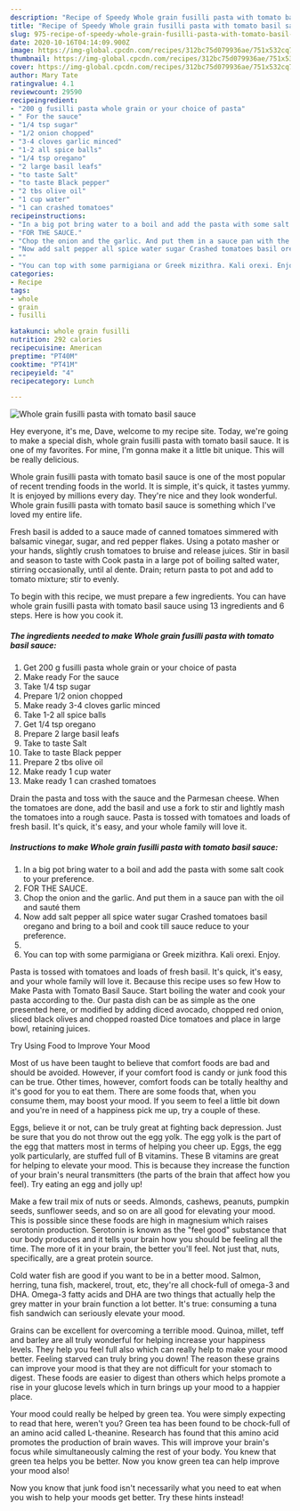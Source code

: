 ```yaml
---
description: "Recipe of Speedy Whole grain fusilli pasta with tomato basil sauce"
title: "Recipe of Speedy Whole grain fusilli pasta with tomato basil sauce"
slug: 975-recipe-of-speedy-whole-grain-fusilli-pasta-with-tomato-basil-sauce
date: 2020-10-16T04:14:09.900Z
image: https://img-global.cpcdn.com/recipes/312bc75d079936ae/751x532cq70/whole-grain-fusilli-pasta-with-tomato-basil-sauce-recipe-main-photo.jpg
thumbnail: https://img-global.cpcdn.com/recipes/312bc75d079936ae/751x532cq70/whole-grain-fusilli-pasta-with-tomato-basil-sauce-recipe-main-photo.jpg
cover: https://img-global.cpcdn.com/recipes/312bc75d079936ae/751x532cq70/whole-grain-fusilli-pasta-with-tomato-basil-sauce-recipe-main-photo.jpg
author: Mary Tate
ratingvalue: 4.1
reviewcount: 29590
recipeingredient:
- "200 g fusilli pasta whole grain or your choice of pasta"
- " For the sauce"
- "1/4 tsp sugar"
- "1/2 onion chopped"
- "3-4 cloves garlic minced"
- "1-2 all spice balls"
- "1/4 tsp oregano"
- "2 large basil leafs"
- "to taste Salt"
- "to taste Black pepper"
- "2 tbs olive oil"
- "1 cup water"
- "1 can crashed tomatoes"
recipeinstructions:
- "In a big pot bring water to a boil and add the pasta with some salt cook to your preference."
- "FOR THE SAUCE."
- "Chop the onion and the garlic. And put them in a sauce pan with the oil and sauté them"
- "Now add salt pepper all spice water sugar Crashed tomatoes basil oregano and bring to a boil and cook till sauce reduce to your preference."
- ""
- "You can top with some parmigiana or Greek mizithra. Kali orexi. Enjoy."
categories:
- Recipe
tags:
- whole
- grain
- fusilli

katakunci: whole grain fusilli 
nutrition: 292 calories
recipecuisine: American
preptime: "PT40M"
cooktime: "PT41M"
recipeyield: "4"
recipecategory: Lunch

---
```



![Whole grain fusilli pasta with tomato basil sauce](https://img-global.cpcdn.com/recipes/312bc75d079936ae/751x532cq70/whole-grain-fusilli-pasta-with-tomato-basil-sauce-recipe-main-photo.jpg)

Hey everyone, it's me, Dave, welcome to my recipe site. Today, we're going to make a special dish, whole grain fusilli pasta with tomato basil sauce. It is one of my favorites. For mine, I'm gonna make it a little bit unique. This will be really delicious.

Whole grain fusilli pasta with tomato basil sauce is one of the most popular of recent trending foods in the world. It is simple, it's quick, it tastes yummy. It is enjoyed by millions every day. They're nice and they look wonderful. Whole grain fusilli pasta with tomato basil sauce is something which I've loved my entire life.

Fresh basil is added to a sauce made of canned tomatoes simmered with balsamic vinegar, sugar, and red pepper flakes. Using a potato masher or your hands, slightly crush tomatoes to bruise and release juices. Stir in basil and season to taste with Cook pasta in a large pot of boiling salted water, stirring occasionally, until al dente. Drain; return pasta to pot and add to tomato mixture; stir to evenly.


To begin with this recipe, we must prepare a few ingredients. You can have whole grain fusilli pasta with tomato basil sauce using 13 ingredients and 6 steps. Here is how you cook it.

<!--inarticleads1-->

##### The ingredients needed to make Whole grain fusilli pasta with tomato basil sauce:

1. Get 200 g fusilli pasta whole grain or your choice of pasta
1. Make ready  For the sauce
1. Take 1/4 tsp sugar
1. Prepare 1/2 onion chopped
1. Make ready 3-4 cloves garlic minced
1. Take 1-2 all spice balls
1. Get 1/4 tsp oregano
1. Prepare 2 large basil leafs
1. Take to taste Salt
1. Take to taste Black pepper
1. Prepare 2 tbs olive oil
1. Make ready 1 cup water
1. Make ready 1 can crashed tomatoes


Drain the pasta and toss with the sauce and the Parmesan cheese. When the tomatoes are done, add the basil and use a fork to stir and lightly mash the tomatoes into a rough sauce. Pasta is tossed with tomatoes and loads of fresh basil. It&#39;s quick, it&#39;s easy, and your whole family will love it. 

<!--inarticleads2-->

##### Instructions to make Whole grain fusilli pasta with tomato basil sauce:

1. In a big pot bring water to a boil and add the pasta with some salt cook to your preference.
1. FOR THE SAUCE.
1. Chop the onion and the garlic. And put them in a sauce pan with the oil and sauté them
1. Now add salt pepper all spice water sugar Crashed tomatoes basil oregano and bring to a boil and cook till sauce reduce to your preference.
1. 
1. You can top with some parmigiana or Greek mizithra. Kali orexi. Enjoy.


Pasta is tossed with tomatoes and loads of fresh basil. It&#39;s quick, it&#39;s easy, and your whole family will love it. Because this recipe uses so few How to Make Pasta with Tomato Basil Sauce. Start boiling the water and cook your pasta according to the. Our pasta dish can be as simple as the one presented here, or modified by adding diced avocado, chopped red onion, sliced black olives and chopped roasted Dice tomatoes and place in large bowl, retaining juices. 

Try Using Food to Improve Your Mood


Most of us have been taught to believe that comfort foods are bad and should be avoided. However, if your comfort food is candy or junk food this can be true. Other times, however, comfort foods can be totally healthy and it's good for you to eat them. There are some foods that, when you consume them, may boost your mood. If you seem to feel a little bit down and you're in need of a happiness pick me up, try a couple of these.

Eggs, believe it or not, can be truly great at fighting back depression. Just be sure that you do not throw out the egg yolk. The egg yolk is the part of the egg that matters most in terms of helping you cheer up. Eggs, the egg yolk particularly, are stuffed full of B vitamins. These B vitamins are great for helping to elevate your mood. This is because they increase the function of your brain's neural transmitters (the parts of the brain that affect how you feel). Try eating an egg and jolly up!

Make a few trail mix of nuts or seeds. Almonds, cashews, peanuts, pumpkin seeds, sunflower seeds, and so on are all good for elevating your mood. This is possible since these foods are high in magnesium which raises serotonin production. Serotonin is known as the "feel good" substance that our body produces and it tells your brain how you should be feeling all the time. The more of it in your brain, the better you'll feel. Not just that, nuts, specifically, are a great protein source.

Cold water fish are good if you want to be in a better mood. Salmon, herring, tuna fish, mackerel, trout, etc, they're all chock-full of omega-3 and DHA. Omega-3 fatty acids and DHA are two things that actually help the grey matter in your brain function a lot better. It's true: consuming a tuna fish sandwich can seriously elevate your mood. 

Grains can be excellent for overcoming a terrible mood. Quinoa, millet, teff and barley are all truly wonderful for helping increase your happiness levels. They help you feel full also which can really help to make your mood better. Feeling starved can truly bring you down! The reason these grains can improve your mood is that they are not difficult for your stomach to digest. These foods are easier to digest than others which helps promote a rise in your glucose levels which in turn brings up your mood to a happier place.

Your mood could really be helped by green tea. You were simply expecting to read that here, weren't you? Green tea has been found to be chock-full of an amino acid called L-theanine. Research has found that this amino acid promotes the production of brain waves. This will improve your brain's focus while simultaneously calming the rest of your body. You knew that green tea helps you be better. Now you know green tea can help improve your mood also!

Now you know that junk food isn't necessarily what you need to eat when you wish to help your moods get better. Try  these hints  instead!

